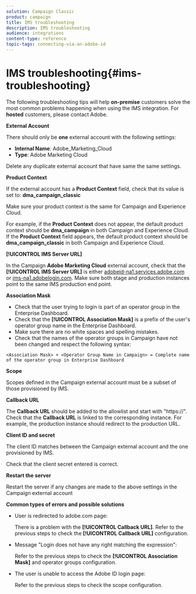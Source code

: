 ```yaml
---
solution: Campaign Classic
product: campaign
title: IMS troubleshooting
description: IMS troubleshooting
audience: integrations
content-type: reference
topic-tags: connecting-via-an-adobe-id
---
```


# IMS troubleshooting{#ims-troubleshooting}

The following troubleshooting tips will help **on-premise** customers solve the most common problems happening when using the IMS integration. For **hosted** customers, please contact Adobe.

**External Account**

There should only be **one** external account with the following settings:

* **Internal Name**: Adobe_Marketing_Cloud
* **Type**: Adobe Marketing Cloud

Delete any duplicate external account that have same the same settings.

**Product Context**

If the external account has a **Product Context** field, check that its value is set to: **dma_campaign_classic**

Make sure your product context is the same for Campaign and Experience Cloud.

For example, if the **Product Context** does not appear, the default product context should be **dma_campaign** in both Campaign and Experience Cloud. If the **Product Context** field appears, the default product context should be **dma_campaign_classic** in both Campaign and Experience Cloud.

**[!UICONTROL IMS Server URL]**

In the Campaign **Adobe Marketing Cloud** external account, check that the **[!UICONTROL IMS Server URL]** is either [adobeid-na1.services.adobe.com](https://adobeid-na1.services.adobe.com/) or [ims-na1.adobelogin.com](http://ims-na1.adobelogin.com/). Make sure both stage and production instances point to the same IMS production end point.

**Association Mask**

* Check that the user trying to login is part of an operator group in the Enterprise Dashboard.
* Check that the **[!UICONTROL Association Mask]** is a prefix of the user's operator group name in the Enterprise Dashboard.
* Make sure there are no white spaces and spelling mistakes. 
* Check that the names of the operator groups in Campaign have not been changed and respect the following syntax:

```
<Association Mask> + <Operator Group Name in Campaign> = Complete name of the operator group in Enterprise Dashboard
```

**Scope**

Scopes defined in the Campaign external account must be a subset of those provisioned by IMS.

**Callback URL**

The **Callback URL** should be added to the allowlist and start with "https://". Check that the **Callback URL** is linked to the corresponding instance. For example, the production instance should redirect to the production URL.

**Client ID and secret**

The client ID matches between the Campaign external account and the one provisioned by IMS.

Check that the client secret entered is correct.

**Restart the server**

Restart the server if any changes are made to the above settings in the Campaign external account

**Common types of errors and possible solutions**

* User is redirected to adobe.com page:

  There is a problem with the **[!UICONTROL Callback URL]**. Refer to the previous steps to check the **[!UICONTROL Callback URL]** configuration.

* Message "Login does not have any right matching the expression":

  Refer to the previous steps to check the **[!UICONTROL Association Mask]** and operator groups configuration.

* The user is unable to access the Adobe ID login page:

  Refer to the previous steps to check the scope configuration.

